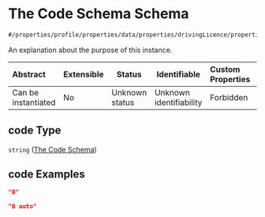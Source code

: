 # The Code Schema Schema

```txt
#/properties/profile/properties/data/properties/drivingLicence/properties/entitlements/items/properties/code#/properties/profile/properties/data/properties/drivingLicence/properties/entitlements/items/properties/code
```

An explanation about the purpose of this instance.


| Abstract            | Extensible | Status         | Identifiable            | Custom Properties | Additional Properties | Access Restrictions | Defined In                                                                                       |
| :------------------ | ---------- | -------------- | ----------------------- | :---------------- | --------------------- | ------------------- | ------------------------------------------------------------------------------------------------ |
| Can be instantiated | No         | Unknown status | Unknown identifiability | Forbidden         | Allowed               | none                | [policy_transaction.schema.json\*](../out/policy_transaction.schema.json "open original schema") |

## code Type

`string` ([The Code Schema](policy_transaction-properties-the-profile-schema-properties-the-data-schema-properties-the-drivinglicence-schema-properties-the-entitlements-schema-entitlements-schema-properties-the-code-schema.md))

## code Examples

```json
"B"
```

```json
"B auto"
```
